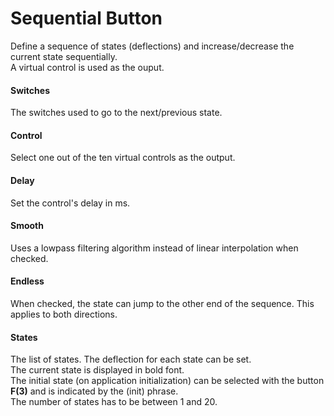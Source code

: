 # Sequential Button

Define a sequence of states (deflections) and increase/decrease the current state sequentially.\
A virtual control is used as the ouput.

#### Switches
The switches used to go to the next/previous state.

#### Control
Select one out of the ten virtual controls as the output.

#### Delay
Set the control's delay in ms.

#### Smooth
Uses a lowpass filtering algorithm instead of linear interpolation when checked.

#### Endless
When checked, the state can jump to the other end of the sequence. This applies to both directions.

#### States
The list of states. The deflection for each state can be set.\
The current state is displayed in bold font.\
The initial state (on application initialization) can be selected with the button **F(3)** and is indicated by the (init) phrase.\
The number of states has to be between 1 and 20.
